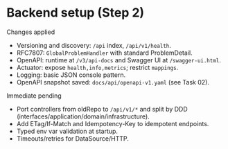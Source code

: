 <!--
File: backend-setup.md
Purpose: Backend setup summary and pending actions for Step 2.
All Rights Reserved. Arodi Emmanuel
-->

# Backend setup (Step 2)

Changes applied

- Versioning and discovery: `/api` index, `/api/v1/health`.
- RFC7807: `GlobalProblemHandler` with standard ProblemDetail.
- OpenAPI: runtime at `/v3/api-docs` and Swagger UI at `/swagger-ui.html`.
- Actuator: expose `health,info,metrics`; restrict `mappings`.
- Logging: basic JSON console pattern.
- OpenAPI snapshot saved: `docs/api/openapi-v1.yaml` (see Task 02).

Immediate pending

- Port controllers from oldRepo to `/api/v1/*` and split by DDD
  (interfaces/application/domain/infrastructure).
- Add ETag/If-Match and Idempotency-Key to idempotent endpoints.
- Typed env var validation at startup.
- Timeouts/retries for DataSource/HTTP.
